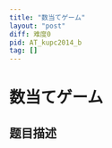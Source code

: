 ```yaml
---
title: "数当てゲーム"
layout: "post"
diff: 难度0
pid: AT_kupc2014_b
tag: []
---
```


# 数当てゲーム

## 题目描述

[problemUrl]: https://atcoder.jp/contests/kupc2014/tasks/kupc2014_b



